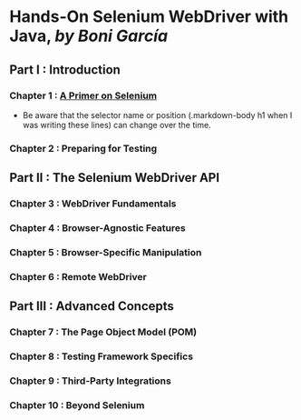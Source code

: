 # Hands-On Selenium WebDriver with Java, *by Boni García*

## Part I : Introduction
### Chapter 1 : [A Primer on Selenium][chapter_1]
- Be aware that the selector name or position (.markdown-body h1 when I was writing these lines) can change over the time.
### Chapter 2 : Preparing for Testing

## Part II : The Selenium WebDriver API
### Chapter 3 : WebDriver Fundamentals
### Chapter 4 : Browser-Agnostic Features
### Chapter 5 : Browser-Specific Manipulation
### Chapter 6 : Remote WebDriver

## Part III : Advanced Concepts
### Chapter 7 : The Page Object Model (POM)
### Chapter 8 : Testing Framework Specifics
### Chapter 9 : Third-Party Integrations
### Chapter 10 : Beyond Selenium

[chapter_1]: https://github.com/Ange-TOSSOU/Hands-On_Selenium_WebDriver_with_Java/tree/main/Chapter_1
